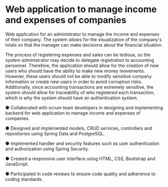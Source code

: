 # Web application to manage income and expenses of companies

Web application for an administrator to manage the income and expenses of their company. The system allows for the visualization of the company's totals so that the manager can make decisions about the financial situation.

The process of registering expenses and sales can be tedious, so the system administrator may decide to delegate registration to accounting personnel. Therefore, the application should allow for the creation of new users who should have the ability to make new money movements. However, these users should not be able to modify sensitive company information or create new users in order to avoid corruption risks. Additionally, since accounting transactions are extremely sensitive, the system should allow for traceability of who registered each transaction, which is why the system should have an authentication system.

●	Collaborated with scrum team developers in designing and implementing backend for web application to manage income and expenses of companies.

●	Designed and implemented models, CRUD services, controllers and repositories using Spring Data and PostgreSQL.

●	Implemented handler and security features such as user authentication and authorization using Spring Security.

●	Created a responsive user interface using HTML, CSS, Bootstrap and JavaScript.

●	Participated in code reviews to ensure code quality and adherence to coding standards.
